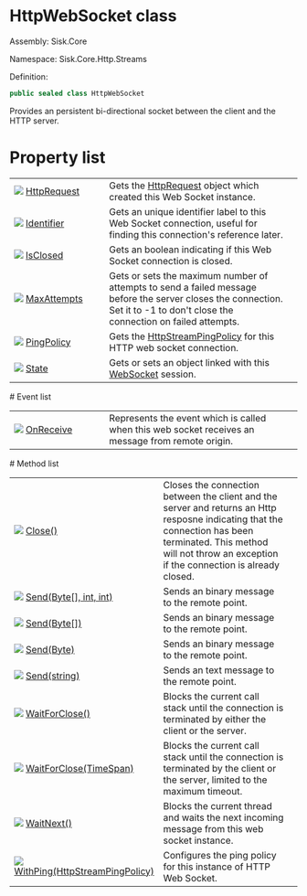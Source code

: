 <!--

Copyrights 2023 Sisk Framework - CypherPotato
Published under MIT license

!!! DO NOT EDIT THIS FILE !!!
This file was generated by a tool in the Sisk package. To edit the information in this documentation,
edit the XML documentation present in the Sisk source code.

-->

# HttpWebSocket class
Assembly: Sisk.Core

Namespace: Sisk.Core.Http.Streams

Definition:

```cs
public sealed class HttpWebSocket
```

Provides an persistent bi-directional socket between the client and the HTTP server.

# Property list
<table>
    <tbody>
<tr>
    <td width="33%">
        <img class="icon" src="/assets/img/icons/property.svg">
        <a href="/read?q=/contents/spec/Sisk.Core.Http.Streams.HttpWebSocket.HttpRequest.md">
            HttpRequest
        </a>
    </td>
    <td>
        Gets the <a href="/read?q=/contents/spec/Sisk.Core.Http.HttpRequest.md">HttpRequest</a> object which created this Web Socket instance.
    <td>
</tr>
<tr>
    <td width="33%">
        <img class="icon" src="/assets/img/icons/property.svg">
        <a href="/read?q=/contents/spec/Sisk.Core.Http.Streams.HttpWebSocket.Identifier.md">
            Identifier
        </a>
    </td>
    <td>
        Gets an unique identifier label to this Web Socket connection, useful for finding this connection's reference later.
    <td>
</tr>
<tr>
    <td width="33%">
        <img class="icon" src="/assets/img/icons/property.svg">
        <a href="/read?q=/contents/spec/Sisk.Core.Http.Streams.HttpWebSocket.IsClosed.md">
            IsClosed
        </a>
    </td>
    <td>
        Gets an boolean indicating if this Web Socket connection is closed.
    <td>
</tr>
<tr>
    <td width="33%">
        <img class="icon" src="/assets/img/icons/property.svg">
        <a href="/read?q=/contents/spec/Sisk.Core.Http.Streams.HttpWebSocket.MaxAttempts.md">
            MaxAttempts
        </a>
    </td>
    <td>
        Gets or sets the maximum number of attempts to send a failed message before the server closes the connection. Set it to -1 to don't close the connection on failed attempts.
    <td>
</tr>
<tr>
    <td width="33%">
        <img class="icon" src="/assets/img/icons/property.svg">
        <a href="/read?q=/contents/spec/Sisk.Core.Http.Streams.HttpWebSocket.PingPolicy.md">
            PingPolicy
        </a>
    </td>
    <td>
        Gets the <a href="/read?q=/contents/spec/Sisk.Core.Http.Streams.HttpStreamPingPolicy.md">HttpStreamPingPolicy</a> for this HTTP web socket connection.
    <td>
</tr>
<tr>
    <td width="33%">
        <img class="icon" src="/assets/img/icons/property.svg">
        <a href="/read?q=/contents/spec/Sisk.Core.Http.Streams.HttpWebSocket.State.md">
            State
        </a>
    </td>
    <td>
        Gets or sets an object linked with this <a href="https://learn.microsoft.com/en-us/dotnet/api/System.Net.WebSockets.WebSocket">WebSocket</a> session.
    <td>
</tr>
    </tbody>
</table>
# Event list
<table>
    <tbody>
<tr>
    <td width="33%">
        <img class="icon" src="/assets/img/icons/event.svg">
        <a href="/read?q=/contents/spec/Sisk.Core.Http.Streams.HttpWebSocket.OnReceive.md">
            OnReceive
        </a>
    </td>
    <td>
        Represents the event which is called when this web socket receives an message from remote origin.
    <td>
</tr>
    </tbody>
</table>
# Method list
<table>
    <tbody>
<tr>
    <td width="33%">
        <img class="icon" src="/assets/img/icons/method.svg">
        <a href="/read?q=/contents/spec/Sisk.Core.Http.Streams.HttpWebSocket.Close().md">
            Close()
        </a>
    </td>
    <td>
        Closes the connection between the client and the server and returns an Http resposne indicating that the connection has been terminated. This method will not throw an exception if the connection is already closed.
    <td>
</tr>
<tr>
    <td width="33%">
        <img class="icon" src="/assets/img/icons/method.svg">
        <a href="/read?q=/contents/spec/Sisk.Core.Http.Streams.HttpWebSocket.Send(Byte-int-int).md">
            Send(Byte[], int, int)
        </a>
    </td>
    <td>
        Sends an binary message to the remote point.
    <td>
</tr>
<tr>
    <td width="33%">
        <img class="icon" src="/assets/img/icons/method.svg">
        <a href="/read?q=/contents/spec/Sisk.Core.Http.Streams.HttpWebSocket.Send(Byte).md">
            Send(Byte[])
        </a>
    </td>
    <td>
        Sends an binary message to the remote point.
    <td>
</tr>
<tr>
    <td width="33%">
        <img class="icon" src="/assets/img/icons/method.svg">
        <a href="/read?q=/contents/spec/Sisk.Core.Http.Streams.HttpWebSocket.Send(Byte).md">
            Send(Byte)
        </a>
    </td>
    <td>
        Sends an binary message to the remote point.
    <td>
</tr>
<tr>
    <td width="33%">
        <img class="icon" src="/assets/img/icons/method.svg">
        <a href="/read?q=/contents/spec/Sisk.Core.Http.Streams.HttpWebSocket.Send(string).md">
            Send(string)
        </a>
    </td>
    <td>
        Sends an text message to the remote point.
    <td>
</tr>
<tr>
    <td width="33%">
        <img class="icon" src="/assets/img/icons/method.svg">
        <a href="/read?q=/contents/spec/Sisk.Core.Http.Streams.HttpWebSocket.WaitForClose().md">
            WaitForClose()
        </a>
    </td>
    <td>
        Blocks the current call stack until the connection is terminated by either the client or the server.
    <td>
</tr>
<tr>
    <td width="33%">
        <img class="icon" src="/assets/img/icons/method.svg">
        <a href="/read?q=/contents/spec/Sisk.Core.Http.Streams.HttpWebSocket.WaitForClose(TimeSpan).md">
            WaitForClose(TimeSpan)
        </a>
    </td>
    <td>
        Blocks the current call stack until the connection is terminated by the client or the server, limited to the maximum timeout.
    <td>
</tr>
<tr>
    <td width="33%">
        <img class="icon" src="/assets/img/icons/method.svg">
        <a href="/read?q=/contents/spec/Sisk.Core.Http.Streams.HttpWebSocket.WaitNext().md">
            WaitNext()
        </a>
    </td>
    <td>
        Blocks the current thread and waits the next incoming message from this web socket instance.
    <td>
</tr>
<tr>
    <td width="33%">
        <img class="icon" src="/assets/img/icons/method.svg">
        <a href="/read?q=/contents/spec/Sisk.Core.Http.Streams.HttpWebSocket.WithPing(HttpStreamPingPolicy).md">
            WithPing(HttpStreamPingPolicy)
        </a>
    </td>
    <td>
        Configures the ping policy for this instance of HTTP Web Socket.
    <td>
</tr>
    </tbody>
</table>
